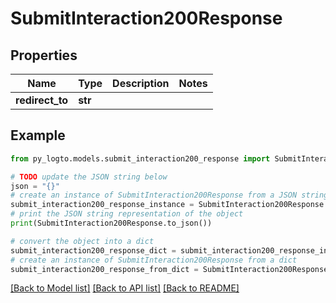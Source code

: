 # SubmitInteraction200Response


## Properties

Name | Type | Description | Notes
------------ | ------------- | ------------- | -------------
**redirect_to** | **str** |  | 

## Example

```python
from py_logto.models.submit_interaction200_response import SubmitInteraction200Response

# TODO update the JSON string below
json = "{}"
# create an instance of SubmitInteraction200Response from a JSON string
submit_interaction200_response_instance = SubmitInteraction200Response.from_json(json)
# print the JSON string representation of the object
print(SubmitInteraction200Response.to_json())

# convert the object into a dict
submit_interaction200_response_dict = submit_interaction200_response_instance.to_dict()
# create an instance of SubmitInteraction200Response from a dict
submit_interaction200_response_from_dict = SubmitInteraction200Response.from_dict(submit_interaction200_response_dict)
```
[[Back to Model list]](../README.md#documentation-for-models) [[Back to API list]](../README.md#documentation-for-api-endpoints) [[Back to README]](../README.md)


